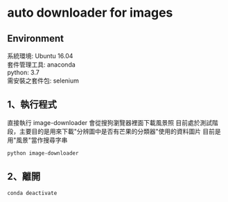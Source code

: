 # auto downloader for images
  
## Environment  
  
系統環境: Ubuntu 16.04  
套件管理工具: anaconda  
python: 3.7  
需安裝之套件包: selenium  
  
## 1、執行程式  
  
直接執行 image-downloader
會從搜狗瀏覽器裡面下載風景照
目前處於測試階段，主要目的是用來下載"分辨圖中是否有芒果的分類器"使用的資料圖片
目前是用"風景"當作搜尋字串

```bash  
python image-downloader  
```  

## 2、離開  
  
```bash  
conda deactivate  
```  
